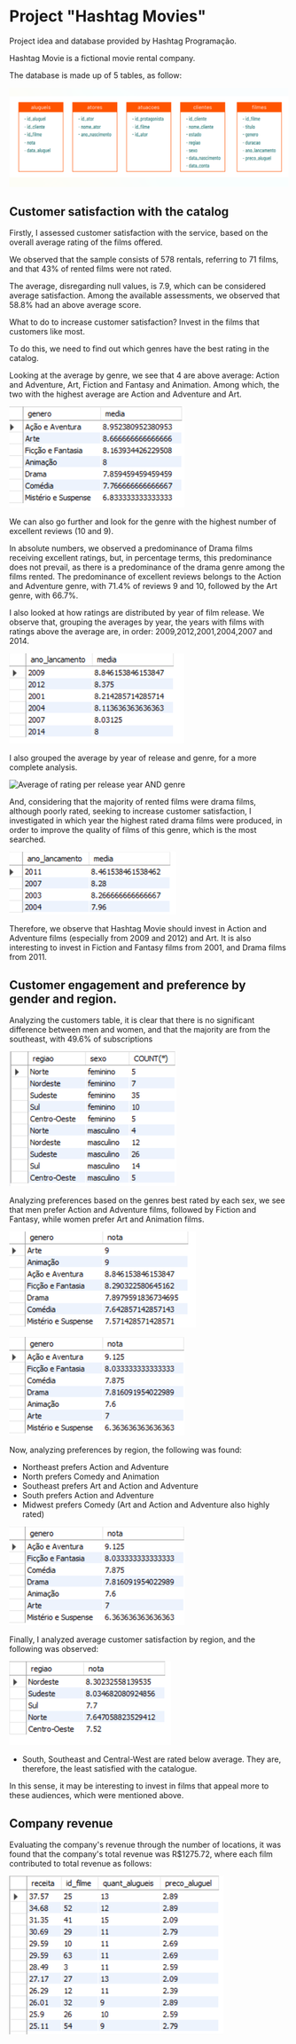 # Project "Hashtag Movies"

Project idea and database provided by Hashtag Programação.

Hashtag Movie is a fictional movie rental company.

The database is made up of 5 tables, as follow:

![Columns of the tables](images/tables.png "Columns of the tables.")

## Customer satisfaction with the catalog 

Firstly, I assessed customer satisfaction with the service, based on the overall average rating of the films offered.

We observed that the sample consists of 578 rentals, referring to 71 films, and that 43% of rented films were not rated.

The average, disregarding null values, is 7.9, which can be considered average satisfaction. Among the available assessments, we observed that 58.8% had an above average score.

What to do to increase customer satisfaction? Invest in the films that customers like most.

To do this, we need to find out which genres have the best rating in the catalog.

Looking at the average by genre, we see that 4 are above average: Action and Adventure, Art, Fiction and Fantasy and Animation. Among which,
the two with the highest average are Action and Adventure and Art.

![Average of rating per genre](images/media-por-genero.png "Average of rating per genre.")

We can also go further and look for the genre with the highest number of excellent reviews (10 and 9).

In absolute numbers, we observed a predominance of Drama films receiving excellent ratings, but, in percentage terms, this predominance does not prevail, as there is a predominance of the drama genre among the films rented.
The predominance of excellent reviews belongs to the Action and Adventure genre, with 71.4% of reviews 9 and 10, followed by the Art genre, with 66.7%.

I also looked at how ratings are distributed by year of film release.
We observe that, grouping the averages by year, the years with films with ratings above the average are, in order:
2009,2012,2001,2004,2007 and 2014.

![Average of rating per release year](images/media-ano.png "Average of rating per release year")

I also grouped the average by year of release and genre, for a more complete analysis.

![Average of rating per release year AND genre](images/media-ano-genero.png "Average of rating per release year AND genre.")

And, considering that the majority of rented films were drama films, although poorly rated, seeking to increase customer satisfaction, I investigated in which year the highest rated drama films were produced, in order to improve the quality of films of this genre, which is the most searched.

![Release year of the best rated drama films](images/drama-ano.png "Release year of the best rated drama films")

Therefore, we observe that Hashtag Movie should invest in Action and Adventure films (especially from 2009 and 2012) and Art.
It is also interesting to invest in Fiction and Fantasy films from 2001, and Drama films from 2011.

## Customer engagement and preference by gender and region.

Analyzing the customers table, it is clear that there is no significant difference between men and women, and that the majority are from the southeast, with 49.6% of subscriptions

![number of customers by region and gender](images/quantidade-sexo-regiao.png "Number of customers by region and gender.")

Analyzing preferences based on the genres best rated by each sex, we see that men prefer Action and Adventure films, followed by Fiction and Fantasy, while women prefer Art and Animation films.

![Film genres best rated by women](images/pref-feminino.png "Film genres best rated by women.")

![Film genres best rated by men](images/pref-masculino.png "Film genres best rated by men.")

Now, analyzing preferences by region, the following was found:

- Northeast prefers Action and Adventure
- North prefers Comedy and Animation
- Southeast prefers Art and Action and Adventure
- South prefers Action and Adventure
- Midwest prefers Comedy (Art and Action and Adventure also highly rated)

![Film genres best rated by customers in the northeast region](images/pref-masculino.png "Film genres best rated by customers in the northeast region.")

Finally, I analyzed average customer satisfaction by region, and the following was observed:

![rating per region](images/media-regiao.png "Rating per region")

- South, Southeast and Central-West are rated below average. They are, therefore, the least satisfied with the catalogue.

In this sense, it may be interesting to invest in films that appeal more to these audiences, which were mentioned above.


## Company revenue

Evaluating the company's revenue through the number of locations, it was found that the company's total revenue was R$1275.72, where each film contributed to total revenue as follows:

![rating per region](images/receita-por-filme.png "Rating per region")
